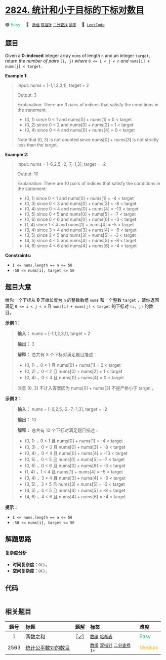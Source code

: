 # [2824. 统计和小于目标的下标对数目](https://leetcode.com/problems/count-pairs-whose-sum-is-less-than-target)

🟢 <font color=#15bd66>Easy</font>&emsp; 🔖&ensp; [`数组`](/tag/array.md) [`双指针`](/tag/two-pointers.md) [`二分查找`](/tag/binary-search.md) [`排序`](/tag/sorting.md)&emsp; 🔗&ensp;[`LeetCode`](https://leetcode.com/problems/count-pairs-whose-sum-is-less-than-target)

## 题目

Given a **0-indexed** integer array `nums` of length `n` and an integer
`target`, return _the number of pairs_ `(i, j)` _where_ `0 <= i < j < n` _and_
`nums[i] + nums[j] < target`.



**Example 1:**

> Input: nums = [-1,1,2,3,1], target = 2
> 
> Output: 3
> 
> Explanation: There are 3 pairs of indices that satisfy the conditions in the statement:
> - (0, 1) since 0 < 1 and nums[0] + nums[1] = 0 < target
> - (0, 2) since 0 < 2 and nums[0] + nums[2] = 1 < target 
> - (0, 4) since 0 < 4 and nums[0] + nums[4] = 0 < target
> 
> Note that (0, 3) is not counted since nums[0] + nums[3] is not strictly less than the target.

**Example 2:**

> Input: nums = [-6,2,5,-2,-7,-1,3], target = -2
> 
> Output: 10
> 
> Explanation: There are 10 pairs of indices that satisfy the conditions in the statement:
> - (0, 1) since 0 < 1 and nums[0] + nums[1] = -4 < target
> - (0, 3) since 0 < 3 and nums[0] + nums[3] = -8 < target
> - (0, 4) since 0 < 4 and nums[0] + nums[4] = -13 < target
> - (0, 5) since 0 < 5 and nums[0] + nums[5] = -7 < target
> - (0, 6) since 0 < 6 and nums[0] + nums[6] = -3 < target
> - (1, 4) since 1 < 4 and nums[1] + nums[4] = -5 < target
> - (3, 4) since 3 < 4 and nums[3] + nums[4] = -9 < target
> - (3, 5) since 3 < 5 and nums[3] + nums[5] = -3 < target
> - (4, 5) since 4 < 5 and nums[4] + nums[5] = -8 < target
> - (4, 6) since 4 < 6 and nums[4] + nums[6] = -4 < target

**Constraints:**

  * `1 <= nums.length == n <= 50`
  * `-50 <= nums[i], target <= 50`


## 题目大意

给你一个下标从 **0**  开始长度为 `n` 的整数数组 `nums` 和一个整数 `target` ，请你返回满足 `0 <= i < j < n`
且 `nums[i] + nums[j] < target` 的下标对 `(i, j)` 的数目。



**示例 1：**

> 
> 
> 
> 
> 
> **输入：** nums = [-1,1,2,3,1], target = 2
> 
> **输出：** 3
> 
> **解释：** 总共有 3 个下标对满足题目描述：
> - (0, 1) ，0 < 1 且 nums[0] + nums[1] = 0 < target
> - (0, 2) ，0 < 2 且 nums[0] + nums[2] = 1 < target 
> - (0, 4) ，0 < 4 且 nums[0] + nums[4] = 0 < target
> 
> 注意 (0, 3) 不计入答案因为 nums[0] + nums[3] 不是严格小于 target 。
> 
> 

**示例 2：**

> 
> 
> 
> 
> 
> **输入：** nums = [-6,2,5,-2,-7,-1,3], target = -2
> 
> **输出：** 10
> 
> **解释：** 总共有 10 个下标对满足题目描述：
> - (0, 1) ，0 < 1 且 nums[0] + nums[1] = -4 < target
> - (0, 3) ，0 < 3 且 nums[0] + nums[3] = -8 < target
> - (0, 4) ，0 < 4 且 nums[0] + nums[4] = -13 < target
> - (0, 5) ，0 < 5 且 nums[0] + nums[5] = -7 < target
> - (0, 6) ，0 < 6 且 nums[0] + nums[6] = -3 < target
> - (1, 4) ，1 < 4 且 nums[1] + nums[4] = -5 < target
> - (3, 4) ，3 < 4 且 nums[3] + nums[4] = -9 < target
> - (3, 5) ，3 < 5 且 nums[3] + nums[5] = -3 < target
> - (4, 5) ，4 < 5 且 nums[4] + nums[5] = -8 < target
> - (4, 6) ，4 < 6 且 nums[4] + nums[6] = -4 < target
> 
> 



**提示：**

  * `1 <= nums.length == n <= 50`
  * `-50 <= nums[i], target <= 50`


## 解题思路

#### 复杂度分析

- **时间复杂度**：`O()`，
- **空间复杂度**：`O()`，

## 代码

```javascript

```

## 相关题目

<!-- prettier-ignore -->
| 题号 | 标题 | 题解 | 标签 | 难度 |
| :------: | :------ | :------: | :------ | :------ |
| 1 | [两数之和](https://leetcode.com/problems/two-sum) | [[✓]](/problem/0001.md) |  [`数组`](/tag/array.md) [`哈希表`](/tag/hash-table.md) | <font color=#15bd66>Easy</font> |
| 2563 | [统计公平数对的数目](https://leetcode.com/problems/count-the-number-of-fair-pairs) |  |  [`数组`](/tag/array.md) [`双指针`](/tag/two-pointers.md) [`二分查找`](/tag/binary-search.md) `1+` | <font color=#ffb800>Medium</font> |

<style>
.blue {
    background-color: #096dd9;
    padding: 0.25rem 0.5rem;
    margin: 0;
    font-size: 0.85em;
    border-radius: 3px;
    color: white;
    font-weight: 500;
}
table th:first-of-type { width: 10%; }
table th:nth-of-type(2) { width: 35%; }
table th:nth-of-type(3) { width: 10%; }
table th:nth-of-type(4) { width: 35%; }
table th:nth-of-type(5) { width: 10%; }
</style>
